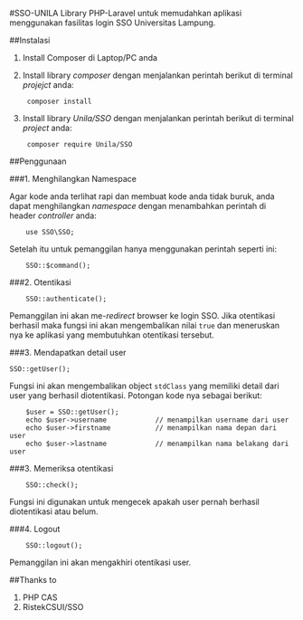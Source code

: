 #SSO-UNILA
Library PHP-Laravel untuk memudahkan aplikasi menggunakan fasilitas login SSO Universitas Lampung.

##Instalasi
1. Install Composer di Laptop/PC anda

2. Install library *composer* dengan menjalankan perintah berikut di terminal *projejct* anda:

        composer install

3. Install library *Unila/SSO* dengan menjalankan perintah berikut di terminal *project* anda:

        composer require Unila/SSO

##Penggunaan

###1. Menghilangkan Namespace

Agar kode anda terlihat rapi dan membuat kode anda tidak buruk, anda dapat menghilangkan *namespace* dengan menambahkan perintah di header *controller* anda:

        use SSO\SSO;

Setelah itu untuk pemanggilan hanya menggunakan perintah seperti ini:

        SSO::$command();

###2. Otentikasi

        SSO::authenticate();

Pemanggilan ini akan me-*redirect* browser ke login SSO. Jika otentikasi berhasil maka fungsi ini akan mengembalikan nilai `true` dan meneruskan nya ke aplikasi yang membutuhkan otentikasi tersebut.

###3. Mendapatkan detail user

    SSO::getUser();

Fungsi ini akan mengembalikan object `stdClass` yang memiliki detail dari user yang berhasil diotentikasi. Potongan kode nya sebagai berikut:

        $user = SSO::getUser();
        echo $user->username            // menampilkan username dari user
        echo $user->firstname           // menampilkan nama depan dari user
        echo $user->lastname            // menampilkan nama belakang dari user

###3. Memeriksa otentikasi

        SSO::check();

Fungsi ini digunakan untuk mengecek apakah user pernah berhasil diotentikasi atau belum.

###4. Logout

        SSO::logout();

Pemanggilan ini akan mengakhiri otentikasi user.

##Thanks to

1. PHP CAS
2. RistekCSUI/SSO